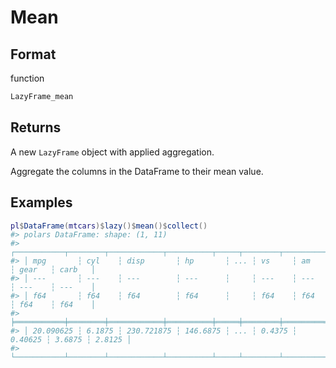 # Mean

## Format

function

```r
LazyFrame_mean
```

## Returns

A new `LazyFrame` object with applied aggregation.

Aggregate the columns in the DataFrame to their mean value.

## Examples

<pre class='r-example'><code><span class='r-in'><span><span class='va'>pl</span><span class='op'>$</span><span class='fu'>DataFrame</span><span class='op'>(</span><span class='va'>mtcars</span><span class='op'>)</span><span class='op'>$</span><span class='fu'>lazy</span><span class='op'>(</span><span class='op'>)</span><span class='op'>$</span><span class='fu'>mean</span><span class='op'>(</span><span class='op'>)</span><span class='op'>$</span><span class='fu'>collect</span><span class='op'>(</span><span class='op'>)</span></span></span>
<span class='r-out co'><span class='r-pr'>#&gt;</span> polars DataFrame: shape: (1, 11)</span>
<span class='r-out co'><span class='r-pr'>#&gt;</span> ┌───────────┬────────┬────────────┬──────────┬─────┬────────┬─────────┬────────┬────────┐</span>
<span class='r-out co'><span class='r-pr'>#&gt;</span> │ mpg       ┆ cyl    ┆ disp       ┆ hp       ┆ ... ┆ vs     ┆ am      ┆ gear   ┆ carb   │</span>
<span class='r-out co'><span class='r-pr'>#&gt;</span> │ ---       ┆ ---    ┆ ---        ┆ ---      ┆     ┆ ---    ┆ ---     ┆ ---    ┆ ---    │</span>
<span class='r-out co'><span class='r-pr'>#&gt;</span> │ f64       ┆ f64    ┆ f64        ┆ f64      ┆     ┆ f64    ┆ f64     ┆ f64    ┆ f64    │</span>
<span class='r-out co'><span class='r-pr'>#&gt;</span> ╞═══════════╪════════╪════════════╪══════════╪═════╪════════╪═════════╪════════╪════════╡</span>
<span class='r-out co'><span class='r-pr'>#&gt;</span> │ 20.090625 ┆ 6.1875 ┆ 230.721875 ┆ 146.6875 ┆ ... ┆ 0.4375 ┆ 0.40625 ┆ 3.6875 ┆ 2.8125 │</span>
<span class='r-out co'><span class='r-pr'>#&gt;</span> └───────────┴────────┴────────────┴──────────┴─────┴────────┴─────────┴────────┴────────┘</span>
 </code></pre>